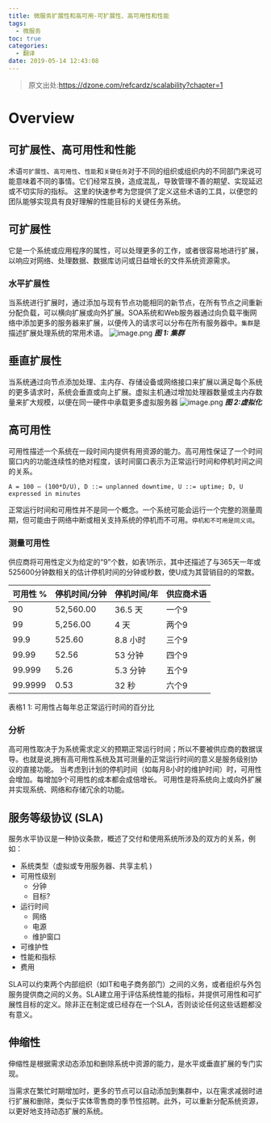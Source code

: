 ```yaml
---
title: 微服务扩展性和高可用-可扩展性、高可用性和性能
tags:
  - 微服务
toc: true
categories:
  - 翻译
date: 2019-05-14 12:43:08
---
```


> 原文出处:https://dzone.com/refcardz/scalability?chapter=1
# Overview
## 可扩展性、高可用性和性能
术语`可扩展性`、`高可用性`、`性能`和`关键任务`对于不同的组织或组织内的不同部门来说可能意味着不同的事情。它们经常互换，造成混乱，导致管理不善的期望、实现延迟或不切实际的指标。
这里的快速参考为您提供了定义这些术语的工具，以便您的团队能够实现具有良好理解的性能目标的关键任务系统。
## 可扩展性

它是一个系统或应用程序的属性，可以处理更多的工作，或者很容易地进行扩展，以响应对网络、处理数据、数据库访问或日益增长的文件系统资源需求。
<!-- more -->
### 水平扩展性
当系统进行扩展时，通过添加与现有节点功能相同的新节点，在所有节点之间重新分配负载，可以横向扩展或向外扩展。SOA系统和Web服务器通过向负载平衡网络中添加更多的服务器来扩展，以便传入的请求可以分布在所有服务器中。`集群`是描述扩展处理系统的常用术语。
![image.png](/images/2019/05/09/4c0362f0-7219-11e9-b22a-7d284106ced1.png)
***图 1: 集群***

## 垂直扩展性
当系统通过向节点添加处理、主内存、存储设备或网络接口来扩展以满足每个系统的更多请求时，系统会垂直或向上扩展。虚拟主机通过增加处理器数量或主内存数量来扩大规模，以便在同一硬件中承载更多虚拟服务器
![image.png](/images/2019/05/09/5d2f98a0-7219-11e9-b22a-7d284106ced1.png)
***图 2:虚拟化***

## 高可用性
可用性描述一个系统在一段时间内提供有用资源的能力。高可用性保证了一个时间窗口内的功能连续性的绝对程度，该时间窗口表示为正常运行时间和停机时间之间的关系。
```
A = 100 – (100*D/U), D ::= unplanned downtime, U ::= uptime; D, U expressed in minutes
```

正常运行时间和可用性并不是同一个概念。一个系统可能会运行一个完整的测量周期，但可能由于网络中断或相关支持系统的停机而不可用。`停机和不可用是同义词`。

### 测量可用性  
供应商将可用性定义为给定的“9”个数，如表1所示，其中还描述了与365天一年或525600分钟数相关的估计停机时间的分钟或秒数，使U成为其营销目的的常数。
  

|可用性 %|停机时间/分钟|停机时间/年|供应商术语|
|-|-|-|-|		
|90    |	52,560.00 |	36.5 天 |	一个9|
|99    |	5,256.00  |	4 天	  |     两个9|
|99.9  |	525.60	  |     8.8 小时 |	三个9|
|99.99 |	52.56	  |    53 分钟 |	四个9|
|99.999|	5.26	  |    5.3 分钟|	五个9|
|99.9999|	0.53	  |   32 秒|	六个9|
表格1 1: 可用性占每年总正常运行时间的百分比

### 分析
高可用性取决于为系统需求定义的预期正常运行时间；所以不要被供应商的数据误导。也就是说,拥有高可用性系统及其可测量的正常运行时间的意义是服务级别协议的直接功能。
当考虑到计划的停机时间（如每月8小时的维护时间）时，可用性会增加。每增加9个可用性的成本都会成倍增长。
可用性是将系统向上或向外扩展并实现系统、网络和存储冗余的功能。

## 服务等级协议 (SLA)
服务水平协议是一种协议条款，概述了交付和使用系统所涉及的双方的关系，例如：

+ 系统类型（虚拟或专用服务器、共享主机 )
+ 可用性级别
  + 分钟
  + 目标?
+ 运行时间
  + 网络
  + 电源
  + 维护窗口
+ 可维护性
+ 性能和指标
+ 费用  

SLA可以约束两个内部组织（如IT和电子商务部门）之间的义务，或者组织与外包服务提供商之间的义务。SLA建立用于评估系统性能的指标，并提供可用性和可扩展性目标的定义。除非正在制定或已经存在一个SLA，否则谈论任何这些话题都没有意义。

## 伸缩性
伸缩性是根据需求动态添加和删除系统中资源的能力，是水平或垂直扩展的专门实现。

当需求在繁忙时期增加时，更多的节点可以自动添加到集群中，以在需求减弱时进行扩展和删除，类似于实体零售商的季节性招聘。此外，可以重新分配系统资源，以更好地支持动态扩展的系统。
